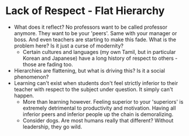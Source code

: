 # Lack of Respect - Flat Hierarchy

- What does it reflect? No professors want to be called professor anymore. They want to be your 'peers'. Same with your manager or boss. And even teachers are starting to make this fade. What is the problem here? Is it just a curse of modernity?
  - Certain cultures and languages (my own Tamil, but in particular Korean and Japanese) have a long history of respect to others - those are fading too.
- Hierarchies are flattening, but what is driving this? Is it a social phenomenon?
- Learning can't exist when students don't feel strictly inferior to their teacher with respect to the subject under question. It simply can't happen.
  - More than learning however. Feeling superior to your 'superiors' is extremely detrimental to productivity and motivation. Having all inferior peers and inferior people up the chain is demoralizing.
  - Consider dogs. Are most humans really that different? Without leadership, they go wild.

